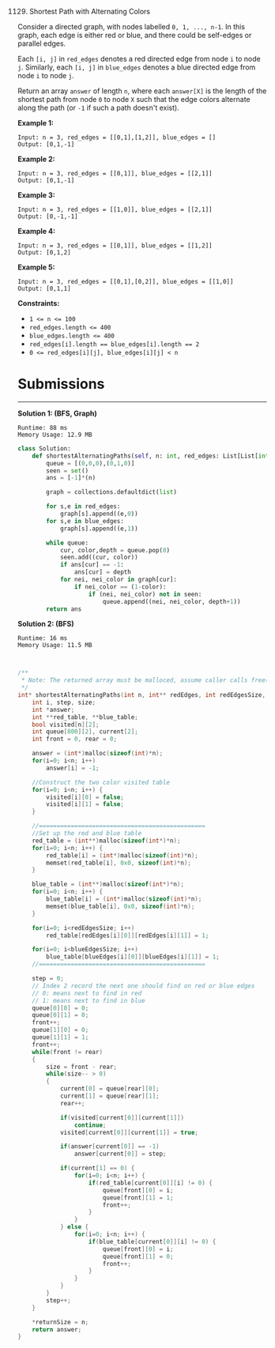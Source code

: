 1129. Shortest Path with Alternating Colors

Consider a directed graph, with nodes labelled `0, 1, ..., n-1`.  In this graph, each edge is either red or blue, and there could be self-edges or parallel edges.

Each `[i, j]` in `red_edges` denotes a red directed edge from node `i` to node `j`.  Similarly, each `[i, j]` in `blue_edges` denotes a blue directed edge from node `i` to node `j`.

Return an array `answer` of length `n`, where each `answer[X]` is the length of the shortest path from node `0` to node `X` such that the edge colors alternate along the path (or `-1` if such a path doesn't exist).

 

**Example 1:**
```
Input: n = 3, red_edges = [[0,1],[1,2]], blue_edges = []
Output: [0,1,-1]
```

**Example 2:**
```
Input: n = 3, red_edges = [[0,1]], blue_edges = [[2,1]]
Output: [0,1,-1]
```

**Example 3:**
```
Input: n = 3, red_edges = [[1,0]], blue_edges = [[2,1]]
Output: [0,-1,-1]
```

**Example 4:**
```
Input: n = 3, red_edges = [[0,1]], blue_edges = [[1,2]]
Output: [0,1,2]
```

**Example 5:**
```
Input: n = 3, red_edges = [[0,1],[0,2]], blue_edges = [[1,0]]
Output: [0,1,1]
```

**Constraints:**

* `1 <= n <= 100`
* `red_edges.length <= 400`
* `blue_edges.length <= 400`
* `red_edges[i].length == blue_edges[i].length == 2`
* `0 <= red_edges[i][j], blue_edges[i][j] < n`

# Submissions
---
**Solution 1: (BFS, Graph)**
```
Runtime: 88 ms
Memory Usage: 12.9 MB
```
```python
class Solution:
    def shortestAlternatingPaths(self, n: int, red_edges: List[List[int]], blue_edges: List[List[int]]) -> List[int]:
        queue = [(0,0,0),(0,1,0)]
        seen = set()
        ans = [-1]*(n)

        graph = collections.defaultdict(list)

        for s,e in red_edges:
            graph[s].append((e,0))
        for s,e in blue_edges:
            graph[s].append((e,1))

        while queue:
            cur, color,depth = queue.pop(0)
            seen.add((cur, color))
            if ans[cur] == -1:
                ans[cur] = depth 
            for nei, nei_color in graph[cur]:
                if nei_color == (1-color):
                    if (nei, nei_color) not in seen:
                        queue.append((nei, nei_color, depth+1))
        return ans
```

**Solution 2: (BFS)**
```
Runtime: 16 ms
Memory Usage: 11.5 MB
```
```c


/**
 * Note: The returned array must be malloced, assume caller calls free().
 */
int* shortestAlternatingPaths(int n, int** redEdges, int redEdgesSize, int* redEdgesColSize, int** blueEdges, int blueEdgesSize, int* blueEdgesColSize, int* returnSize){
    int i, step, size;
    int *answer;
    int **red_table, **blue_table;
	bool visited[n][2];
	int queue[800][2], current[2];
	int front = 0, rear = 0;

    answer = (int*)malloc(sizeof(int)*n);
    for(i=0; i<n; i++)
        answer[i] = -1;

	//Construct the two color visited table
	for(i=0; i<n; i++) {
		visited[i][0] = false;
		visited[i][1] = false;
	}

	//===============================================
	//Set up the red and blue table
    red_table = (int**)malloc(sizeof(int*)*n);
    for(i=0; i<n; i++) {
        red_table[i] = (int*)malloc(sizeof(int)*n);
        memset(red_table[i], 0x0, sizeof(int)*n);
    }

    blue_table = (int**)malloc(sizeof(int*)*n);
    for(i=0; i<n; i++) {
        blue_table[i] = (int*)malloc(sizeof(int)*n);
        memset(blue_table[i], 0x0, sizeof(int)*n);
    }

    for(i=0; i<redEdgesSize; i++)
        red_table[redEdges[i][0]][redEdges[i][1]] = 1;

    for(i=0; i<blueEdgesSize; i++)
        blue_table[blueEdges[i][0]][blueEdges[i][1]] = 1;
	//===============================================

	step = 0;
	// Index 2 record the next one should find on red or blue edges
	// 0: means next to find in red
	// 1: means next to find in blue
	queue[0][0] = 0;
	queue[0][1] = 0;
	front++;
	queue[1][0] = 0;
	queue[1][1] = 1;
	front++;
	while(front != rear)
	{
		size = front - rear;
		while(size-- > 0)
		{
			current[0] = queue[rear][0];
			current[1] = queue[rear][1];
			rear++;

			if(visited[current[0]][current[1]])
				continue;
			visited[current[0]][current[1]] = true;

			if(answer[current[0]] == -1)
				answer[current[0]] = step;

			if(current[1] == 0) {
				for(i=0; i<n; i++) {
					if(red_table[current[0]][i] != 0) {
						queue[front][0] = i;
						queue[front][1] = 1;
						front++;
					}
				}
			} else {
				for(i=0; i<n; i++) {
					if(blue_table[current[0]][i] != 0) {
						queue[front][0] = i;
						queue[front][1] = 0;
						front++;
					}
				}
			}
		}
		step++;
	}

    *returnSize = n;
    return answer;
}
```
